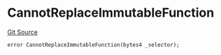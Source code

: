 # CannotReplaceImmutableFunction
[Git Source](https://github.com/thrackle-io/rules-engine/blob/f3baf971c7cb5a9708b7ed14723c3823c9ae4656/src/protocol/economic/ruleProcessor/RuleProcessorDiamondLib.sol)


```solidity
error CannotReplaceImmutableFunction(bytes4 _selector);
```

